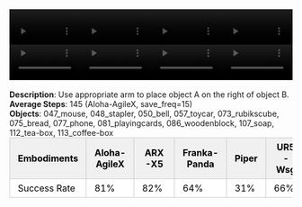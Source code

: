 <!DOCTYPE html>
<html lang="en">
<body>
    <div style="display: flex;">
        <video src="./task_video_clean/place_a2b_right/aloha-agilex_head.mp4" controls loop muted autoplay style="width: 25%;"></video>
        <video src="./task_video_clean/place_a2b_right/franka-panda_head.mp4" controls loop muted autoplay style="width: 25%;"></video>
        <video src="./task_video_clean/place_a2b_right/ARX-X5_head.mp4" controls loop muted autoplay style="width: 25%;"></video>
        <video src="./task_video_clean/place_a2b_right/ur5-wsg_head.mp4" controls loop muted autoplay style="width: 25%;"></video>
    </div>
    <div style="display: flex;">
        <video src="./task_video_clean/place_a2b_right/aloha-agilex_world.mp4" controls loop muted autoplay style="width: 25%;"></video>
        <video src="./task_video_clean/place_a2b_right/franka-panda_world.mp4" controls loop muted autoplay style="width: 25%;"></video>
        <video src="./task_video_clean/place_a2b_right/ARX-X5_world.mp4" controls loop muted autoplay style="width: 25%;"></video>
        <video src="./task_video_clean/place_a2b_right/ur5-wsg_world.mp4" controls loop muted autoplay style="width: 25%;"></video>
    </div>
    <br><b>Description</b>: Use appropriate arm to place object A on the right of object B.<br>
    <b>Average Steps</b>: 145 (Aloha-AgileX, save_freq=15)<br>
    <b>Objects</b>: 047_mouse, 048_stapler, 050_bell, 057_toycar, 073_rubikscube, 075_bread, 077_phone, 081_playingcards, 086_woodenblock, 107_soap, 112_tea-box, 113_coffee-box<br>
    <table style="margin:0 auto;border-collapse:collapse;width:auto;min-width:180px;background-color:white;">
        <thead>
            <tr style="background:#f0f0f0;">
                <th style="border:1px solid #ccc;padding:6px 14px;color:black;">Embodiments</th>
                <th style="border:1px solid #ccc;padding:6px 14px;color:black;">Aloha-AgileX</th>
                <th style="border:1px solid #ccc;padding:6px 14px;color:black;">ARX-X5</th>
                <th style="border:1px solid #ccc;padding:6px 14px;color:black;">Franka-Panda</th>
                <th style="border:1px solid #ccc;padding:6px 14px;color:black;">Piper</th>
                <th style="border:1px solid #ccc;padding:6px 14px;color:black;">UR5-Wsg</th>
            </tr>
        </thead>
        <tbody>
            <tr style="background:white;">
                <td style="border:1px solid #ccc;padding:6px 14px;color:black;">Success Rate</td>
                <td style="border:1px solid #ccc;padding:6px 14px;color:black;">81%</td>
                <td style="border:1px solid #ccc;padding:6px 14px;color:black;">82%</td>
                <td style="border:1px solid #ccc;padding:6px 14px;color:black;">64%</td>
                <td style="border:1px solid #ccc;padding:6px 14px;color:black;">31%</td>
                <td style="border:1px solid #ccc;padding:6px 14px;color:black;">66%</td>
            </tr>
        </tbody>
    </table>
</body>
</html>
